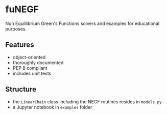 # fuNEGF
Non Equillibrium Green's Functions solvers and examples for educational purposes.

## Features
* object-oriented
* thoroughly documented
* PEP 8 compliant
* includes unit tests

## Structure
* the ```LinearChain``` class including the NEGF routines resides in ```models.py```
* a Jupyter notebook in ```examples``` folder